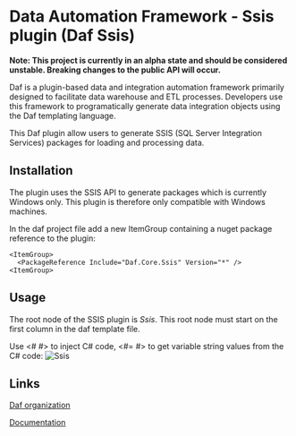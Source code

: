 # Data Automation Framework - Ssis plugin (Daf Ssis)
**Note: This project is currently in an alpha state and should be considered unstable. Breaking changes to the public API will occur.**

Daf is a plugin-based data and integration automation framework primarily designed to facilitate data warehouse and ETL processes. Developers use this framework to programatically generate data integration objects using the Daf templating language.

This Daf plugin allow users to generate SSIS (SQL Server Integration Services) packages for loading and processing data.

## Installation
The plugin uses the SSIS API to generate packages which is currently Windows only. This plugin is therefore only compatible with Windows machines.

In the daf project file add a new ItemGroup containing a nuget package reference to the plugin:
```
<ItemGroup>
  <PackageReference Include="Daf.Core.Ssis" Version="*" />
<ItemGroup>
```

## Usage
The root node of the SSIS plugin is _Ssis_. This root node must start on the first column in the daf template file.

Use <# #> to inject C# code, <#= #> to get variable string values from the C# code:
![Ssis](https://user-images.githubusercontent.com/1073539/113034479-67f08200-9192-11eb-9c49-35b6d983e4b2.png)

## Links
[Daf organization](https://github.com/data-automation-framework)

[Documentation](https://data-automation-framework.com)
